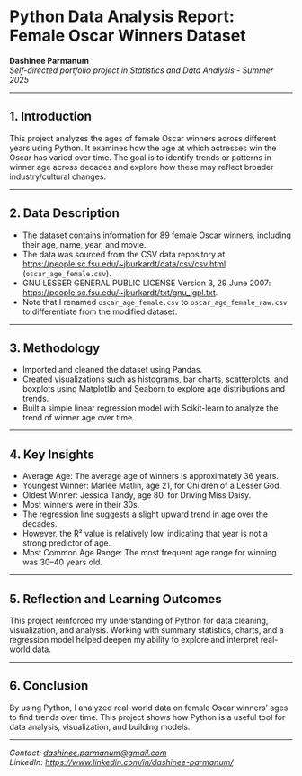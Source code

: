 # Python Data Analysis Report: Female Oscar Winners Dataset

**Dashinee Parmanum**  
*Self-directed portfolio project in Statistics and Data Analysis - Summer 2025*

---
## 1. Introduction
This project analyzes the ages of female Oscar winners across different years using Python. It examines how the age at which actresses win the Oscar has varied over time. The goal is to identify trends or patterns in winner age across decades and explore how these may reflect broader industry/cultural changes.

---
## 2. Data Description
- The dataset contains information for 89 female Oscar winners, including their age, name, year, and movie.
- The data was sourced from the CSV data repository at https://people.sc.fsu.edu/~jburkardt/data/csv/csv.html (`oscar_age_female.csv`).
- GNU LESSER GENERAL PUBLIC LICENSE Version 3, 29 June 2007: https://people.sc.fsu.edu/~jburkardt/txt/gnu_lgpl.txt.
- Note that I renamed `oscar_age_female.csv` to `oscar_age_female_raw.csv` to differentiate from the modified dataset.

---
## 3. Methodology
- Imported and cleaned the dataset using Pandas.
- Created visualizations such as histograms, bar charts, scatterplots, and boxplots using Matplotlib and Seaborn to explore age distributions and trends.
- Built a simple linear regression model with Scikit-learn to analyze the trend of winner age over time.

---
## 4. Key Insights
- Average Age: The average age of winners is approximately 36 years.
- Youngest Winner: Marlee Matlin, age 21, for Children of a Lesser God.
- Oldest Winner: Jessica Tandy, age 80, for Driving Miss Daisy.
- Most winners were in their 30s.
- The regression line suggests a slight upward trend in age over the decades.
- However, the R² value is relatively low, indicating that year is not a strong predictor of age.
- Most Common Age Range: The most frequent age range for winning was 30–40 years old.

---
## 5. Reflection and Learning Outcomes
This project reinforced my understanding of Python for data cleaning, visualization, and analysis. Working with summary statistics, charts, and a regression model helped deepen my ability to explore and interpret real-world data.

---
## 6. Conclusion
By using Python, I analyzed real-world data on female Oscar winners’ ages to find trends over time. This project shows how Python is a useful tool for data analysis, visualization, and building models.

---
*Contact: dashinee.parmanum@gmail.com*  
*LinkedIn: https://www.linkedin.com/in/dashinee-parmanum/*